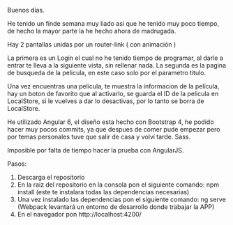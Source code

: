 Buenos días.

He tenido un finde semana muy liado asi que he tenido muy poco tiempo, de hecho la mayor parte la he hecho ahora de madrugada. 

Hay 2 pantallas unidas por un router-link ( con animación )

La primera es un Login el cual no he tenido tiempo de programar, al darle a entrar te lleva a la siguiente vista, sin rellenar nada. 
La segunda es la pagina de busqueda de la pelicula, en este caso solo por el parametro titulo.

Una vez encuentras una pelicula, te muestra la informacion de la película, hay un boton de favorito que al activarlo, se guarda el ID de la pelicula en LocalStore, si le vuelves a dar lo desactivas, por lo tanto se borra de LocalStore. 

He utilizado Angular 6, el diseño esta hecho con Bootstrap 4, he podido hacer muy pocos commits, ya que despues de comer pude empezar pero por temas personales tuve que salir de casa y volví tarde. Sass.

Imposible por falta de tiempo hacer la prueba con AngularJS.


Pasos:

1. Descarga el repositorio
2. En la raiz del repositorio en la consola pon el siguiente comando: npm install (este te instalara todas las dependencias necesarias)
3. Una vez instalado las dependencias pon el siguiente comando: ng serve (Webpack levantará un entorno de desarrollo donde trabajar la APP)
4. En el navegador pon http://localhost:4200/
